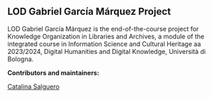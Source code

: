## LOD Gabriel García Márquez Project

LOD Gabriel García Márquez is the end-of-the-course project for Knowledge Organization in Libraries and Archives, a module of the integrated course in Information Science and Cultural Heritage aa 2023/2024, Digital Humanities and Digital Knowledge, Università di Bologna.

**Contributors and maintainers:**

[Catalina Salguero](https://github.com/csalguero10)
